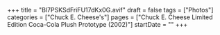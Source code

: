 +++
title = "Bl7PSKSdFriFU17dKx0G.avif"
draft = false
tags = ["Photos"]
categories = ["Chuck E. Cheese's"]
pages = ["Chuck E. Cheese Limited Edition Coca-Cola Plush Prototype (2002)"]
startDate = ""
+++
